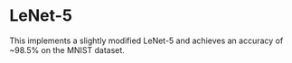 # LeNet-5

This implements a slightly modified LeNet-5 and achieves an accuracy of ~98.5% on the MNIST dataset.
